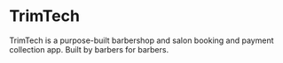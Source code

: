 # TrimTech

TrimTech is a purpose-built barbershop and salon booking and payment collection app. Built by barbers for barbers.
